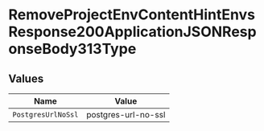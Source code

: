 # RemoveProjectEnvContentHintEnvsResponse200ApplicationJSONResponseBody313Type


## Values

| Name                | Value               |
| ------------------- | ------------------- |
| `PostgresUrlNoSsl`  | postgres-url-no-ssl |
